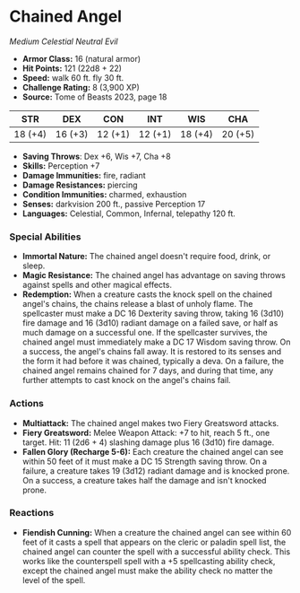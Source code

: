 # Chained Angel

*Medium* *Celestial* *Neutral Evil*

- **Armor Class:** 16 (natural armor)
- **Hit Points:** 121 (22d8 + 22)
- **Speed:** walk 60 ft. fly 30 ft.
- **Challenge Rating:** 8 (3,900 XP)
- **Source:** Tome of Beasts 2023, page 18

| STR | DEX | CON | INT | WIS | CHA |
| --- | --- | --- | --- | --- | --- |
| 18 (+4) | 16 (+3) | 12 (+1) | 12 (+1) | 18 (+4) | 20 (+5) |

- **Saving Throws**: Dex +6, Wis +7, Cha +8
- **Skills:** Perception +7
- **Damage Immunities:** fire, radiant
- **Damage Resistances:** piercing
- **Condition Immunities:** charmed, exhaustion
- **Senses:** darkvision 200 ft., passive Perception 17
- **Languages:** Celestial, Common, Infernal, telepathy 120 ft.

### Special Abilities

- **Immortal Nature:** The chained angel doesn't require food, drink, or sleep.
- **Magic Resistance:** The chained angel has advantage on saving throws against spells and other magical effects.
- **Redemption:** When a creature casts the knock spell on the chained angel's chains, the chains release a blast of unholy flame. The spellcaster must make a DC 16 Dexterity saving throw, taking 16 (3d10) fire damage and 16 (3d10) radiant damage on a failed save, or half as much damage on a successful one. If the spellcaster survives, the chained angel must immediately make a DC 17 Wisdom saving throw. On a success, the angel's chains fall away. It is restored to its senses and the form it had before it was chained, typically a deva. On a failure, the chained angel remains chained for 7 days, and during that time, any further attempts to cast knock on the angel's chains fail.

### Actions

- **Multiattack:** The chained angel makes two Fiery Greatsword attacks.
- **Fiery Greatsword:** Melee Weapon Attack: +7 to hit, reach 5 ft., one target. Hit: 11 (2d6 + 4) slashing damage plus 16 (3d10) fire damage.
- **Fallen Glory (Recharge 5-6):** Each creature the chained angel can see within 50 feet of it must make a DC 15 Strength saving throw. On a failure, a creature takes 19 (3d12) radiant damage and is knocked prone. On a success, a creature takes half the damage and isn't knocked prone.

### Reactions

- **Fiendish Cunning:** When a creature the chained angel can see within 60 feet of it casts a spell that appears on the cleric or paladin spell list, the chained angel can counter the spell with a successful ability check. This works like the counterspell spell with a +5 spellcasting ability check, except the chained angel must make the ability check no matter the level of the spell.
